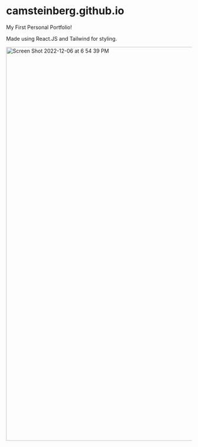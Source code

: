 # camsteinberg.github.io

My First Personal Portfolio!

Made using React.JS and Tailwind for styling.

<img width="1067" alt="Screen Shot 2022-12-06 at 6 54 39 PM" src="https://user-images.githubusercontent.com/44071470/206051229-e492f2db-6f94-47f2-9056-d8cf023de103.png">

